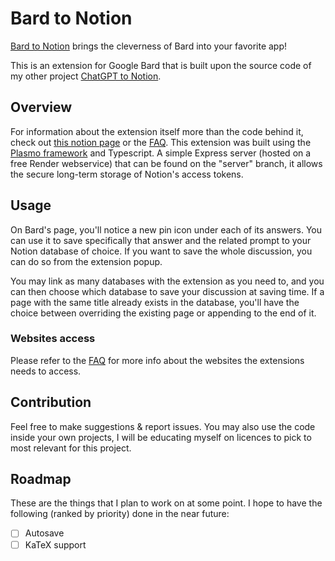 # Bard to Notion

[Bard to Notion](https://chrome.google.com/webstore/detail/bard-to-notion/ffadhlbjlcekgagbbddhnnjfmlckhimc) brings the cleverness of Bard into your favorite app!

This is an extension for Google Bard that is built upon the source code of my other project [ChatGPT to Notion](https://github.com/L-a-r-t/chatgpt-to-notion).

## Overview

For information about the extension itself more than the code behind it, check out [this notion page](https://theo-lartigau.notion.site/Bard-to-Notion-f0dfe63e7dee485e8d2d7aa5a1102388?pvs=4) or the [FAQ](https://theo-lartigau.notion.site/FAQ-214e7413e07e4887aa84339b64c17296?pvs=4). This extension was built using the [Plasmo framework](https://www.plasmo.com/) and Typescript. A simple Express server (hosted on a free Render webservice) that can be found on the "server" branch, it allows the secure long-term storage of Notion's access tokens.

## Usage

On Bard's page, you'll notice a new pin icon under each of its answers. You can use it to save specifically that answer and the related prompt to your Notion database of choice. If you want to save the whole discussion, you can do so from the extension popup.

You may link as many databases with the extension as you need to, and you can then choose which database to save your discussion at saving time. If a page with the same title already exists in the database, you'll have the choice between overriding the existing page or appending to the end of it.

### Websites access

Please refer to the [FAQ](https://theo-lartigau.notion.site/FAQ-214e7413e07e4887aa84339b64c17296?pvs=4) for more info about the websites the extensions needs to access.

## Contribution

Feel free to make suggestions & report issues. You may also use the code inside your own projects, I will be educating myself on licences to pick to most relevant for this project.

## Roadmap

These are the things that I plan to work on at some point. I hope to have the following (ranked by priority) done in the near future:

- [ ] Autosave
- [ ] KaTeX support
